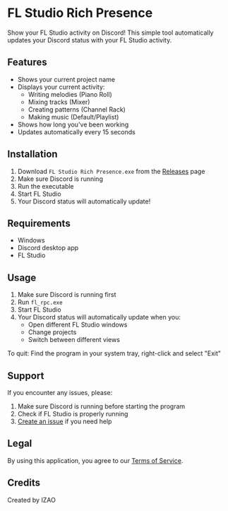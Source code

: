 # FL Studio Rich Presence

Show your FL Studio activity on Discord! This simple tool automatically updates your Discord status with your FL Studio activity.

## Features
- Shows your current project name
- Displays your current activity:
  - Writing melodies (Piano Roll)
  - Mixing tracks (Mixer)
  - Creating patterns (Channel Rack)
  - Making music (Default/Playlist)
- Shows how long you've been working
- Updates automatically every 15 seconds

## Installation
1. Download `FL Studio Rich Presence.exe` from the [Releases](../../releases) page
2. Make sure Discord is running
3. Run the executable
4. Start FL Studio
5. Your Discord status will automatically update!

## Requirements
- Windows
- Discord desktop app
- FL Studio

## Usage
1. Make sure Discord is running first
2. Run `fl_rpc.exe`
3. Start FL Studio
4. Your Discord status will automatically update when you:
   - Open different FL Studio windows
   - Change projects
   - Switch between different views

To quit: Find the program in your system tray, right-click and select "Exit"

## Support
If you encounter any issues, please:
1. Make sure Discord is running before starting the program
2. Check if FL Studio is properly running
3. [Create an issue](../../issues) if you need help

## Legal
By using this application, you agree to our [Terms of Service](TERMS.md).

## Credits
Created by IZAO